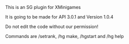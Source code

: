 This is an SG plugin for XMinigames

It is going to be made for API 3.0.1 and Version 1.0.4

Do not edit the code without our permission!

Commands are /setrank, /hg make, /hgstart and /hg help
